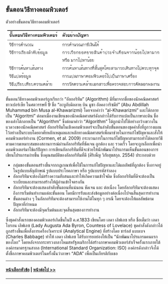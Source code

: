 
## ขั้นตอนวิธีทางคอมพิวเตอร์

ตัวอย่างขั้นตอนวิธีทางคอมพิวเตอร์

<img src=img/0201-1.png>

ขั้นตอนวิธีทางคอมพิวเตอร์ถูกเรียกว่า “อัลกอริทึม” (Algorithm) มีที่มาจากชื่อของนักคณิตศาสตร์ชาวเปอร์เซีย ในศตวรรษที่ 9 ชื่อ “อะบูอับดิลลาหฺ บิน มูซา อัลคอวาริซมีย์” (Abu Abdillah Muhammad bin Musa al-Khawarizmi) โดยจากคำว่า “al-Khawarizmi” และได้กลายเป็น “Algoritmi” ต่อมาเมื่องานเขียนของนักคณิตศาสตร์ดังกล่าวได้รับการแปลเป็นภาษาละติน ชื่อของเค้าได้กลายเป็น “Algorithm” ซึ่งต่อมาคำว่า “Algorithm” ได้ถูกนำไปใช้อย่างกว้างขวางในแวดวงของนักคณิตศาสตร์ อัลกอริทึมในเชิงคอมพิวเตอร์จะเป็นลำดับขั้นตอนของชุดคำสั่งที่ถูกวางแผนไว้อย่างเป็นระบบโดยอาศัยหลักเหตุผลและหลักทางคณิตศาสตร์เพื่อมาช่วยในการแก้ไขปัญหาและสั่งให้คอมพิวเตอร์ทำงาน (Cormen, et al. 2009) กระบวนการในการแก้ไขปัญหาสามารถทำได้หลายวิธีตามความเหมาะสมของสถานการณ์ผ่านอัลกอริทัมที่ชัดเจน ถูกต้อง และ รวดเร็ว โดยจะถูกเลือกเพื่อนำคอมพิวเตอร์มาใช้แก้ปัญหา การเขียนอัลกอริทึมที่ดีจะช่วยให้นักพัฒนาโปรแกรมเห็นขั้นตอนของการเขียนโปรแกรมง่ายขึ้น ซึ่งคุณสมบัติของอัลกอริทึมที่ดี (ศิริเพ็ญ วิกัยสุขสกุล. 2554) ประกอบด้วย
* กลุ่มของขั้นตอนสร้างขึ้นจากกฎเกณฑ์เพื่อใช้ในการแก้ไขปัญหาและได้ผลลัพธ์ที่ถูกต้อง ซึ่งอาจอยู่ในรูปแบบสัญลักษณ์ รูปแบบประโยคภาษา หรือ รูปแบบรหัสจำลอง
* อัลกอริทึมจะต้องไม่สร้างความสับสนและทำให้เกิดความเข้าใจผิด ซึ่งอัลกอริทึมที่ดีจะต้องเป็นระเบียบและสามารถสร้างให้ผู้อ่านเข้าใจตรงกัน 
* อัลกอริทึมจะต้องแสดงลำดับขั้นตอนที่แน่นอน ชัดเจน และ ต่อเนื่อง โดยอัลกอริทึมจะต้องแสดงถึงการเริ่มต้นทำงานแต่ละขั้นตอน โดยมีการรับและส่งข้อมูลอย่างต่อเนื่องไปจนสิ้นสุดการทำงาน 
* ขั้นตอนต่าง ๆ ในอัลกอริทึมจะต้องสามารถใช้งานได้ในทุก ๆ กรณี โดยจะต้องให้ผลลัพธ์ตามปัญหาที่กำหนด
* อัลกอริทึมจะต้องมีจุดเริ่มต้นและจุดสิ้นสุดของการทำงาน 

ซึ่งชุดคำสั่งแรกของคอมพิวเตอร์เกิดขึ้นในปี ค.ศ.1833 เขียนโดย เอดา เลิฟเลซ หรือ ชื่อเต็มว่า เอดา ไบรอน เลิฟเลซ (Lady Augusta Ada Byron, Countess of Lovelace) ชุดคำสั่งดังกล่าวได้ถูกสร้างขึ้นเพื่อสั่งการเครื่องวิเคราะห์ (Analytical Engine) ที่สร้างโดย ชาร์ลส์ แบบเบจ (Charles Babbage) ทำให้ เอดา เลิฟเลซ ได้รับการยกย่องให้เป็น “นักพัฒนาโปรแกรมคนแรกของโลก” โดยหลังจากกระทรวงกลาโหมสหรัฐอเมริกาได้สร้างภาษาคอมพิวเตอร์สำเร็จครั้งแรกภายใต้องค์กรมาตรฐานสากล (International Standard Organization: ISO) องค์กรดังกล่าวจึงได้ตั้งชื่อภาษาคอมพิวเตอร์ในครั้งนั้นว่าภาษา “ADA” เพื่อเป็นเกียรติกับเธอ

---
#### [หน้าเลือกหัวข้อ](README.md) | [หน้าต่อไป >>](0202.md)
---
